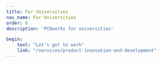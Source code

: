 ```yaml
---
title: For Universities
nav_name: For Universities
order: 0
description: 'PCDworks for universities'

begin:
    text: "Let's get to work"
    link: "/services/product-innovation-and-development"
---
```


<text-image image="/images/for/universities/fu-1.webp">
<template v-slot:primary>

## PCDworks
# FOR UNIVERSITIES

Looking to master the art and science of new
product development? Go to school on us. You'll
find our staff of lifelong learners and innovators
has a faculty for helping universities boost their
bona fides in market research, product creation,
student development, and more.

**Are you finding gaps with:**
* Extensions of research groups
* Validation as a research engine
* Attracting new companies as clients (problem-seeking)
* Showing new students a place to grow


</template>
</text-image>

<text-image tint  order="it" third image="/images/for/universities/fu-2.webp" :button="begin">
<template v-slot:primary>

## It's all academic. We're singularly qualified to extend your research capabilities by helping you:
</br>

* Organize professors into NPD generators
* Vet ideas and determine market viability
* Establish your product development niche
* Round out gaps in research talent and expertise
* Keep projects afloat and students engaged and learning
* Elevate your university and attract new companies as clients

</template>
</text-image>

<image-slide image="/images/for/universities/fu-3.webp">
<template>

"PCD - Product Concept Development was instrumental in moving our Intellectual
Property into the market place. PCD provided technical expertise and business acumen
in a powerful combination exceeding that of any entity | have worked with in over 30
years in the technology transfer arena."

<center>

**Dan G. Davis, CPA**\
Director of Technology Development\
Sam Houston State University
</center>

</template>
</image-slide>